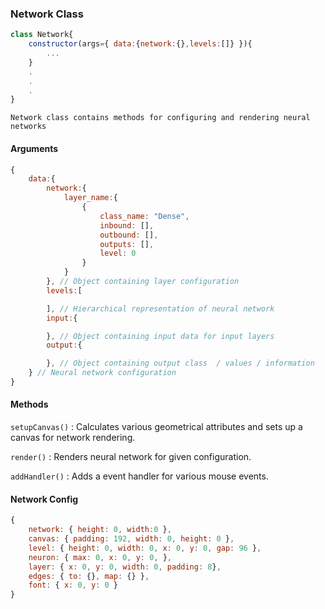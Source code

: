 ### Network Class

```javascript
class Network{
    constructor(args={ data:{network:{},levels:[]} }){
        ...
    }
    .
    .
    .
}
```

`Network class contains methods for configuring and rendering neural networks`

#### Arguments
```js
{
    data:{
        network:{
            layer_name:{
                {
                    class_name: "Dense", 
                    inbound: [], 
                    outbound: [], 
                    outputs: [], 
                    level: 0 
                }
            }
        }, // Object containing layer configuration
        levels:[

        ], // Hierarchical representation of neural network
        input:{

        }, // Object containing input data for input layers
        output:{

        }, // Object containing output class  / values / information
    } // Neural network configuration
}
```

#### Methods

`setupCanvas()` : Calculates various geometrical attributes and sets up a canvas for network rendering. 

`render()` : Renders neural network for given configuration.

`addHandler()` : Adds a event handler for various mouse events.

#### Network Config

```js
{
    network: { height: 0, width:0 },
    canvas: { padding: 192, width: 0, height: 0 },
    level: { height: 0, width: 0, x: 0, y: 0, gap: 96 },
    neuron: { max: 0, x: 0, y: 0, },
    layer: { x: 0, y: 0, width: 0, padding: 8},
    edges: { to: {}, map: {} },
    font: { x: 0, y: 0 }
}
```
